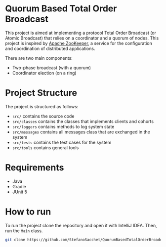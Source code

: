 # Quorum Based Total Order Broadcast

This project is aimed at implementing a protocol Total Order Broadcast (or Atomic Broadcast) that
relies on a coordinator and a quorum of nodes. This project is inspired by [Apache ZooKeeper](https://zookeeper.apache.org), a
service for the configuration and coordination of
distributed applications.

There are two main components:
- Two-phase broadcast (with a quorum)
- Coordinator election (on a ring)

# Project Structure

The project is structured as follows:
- `src/` contains the source code
- `src/classes` contains the classes that implements clients and cohorts
- `src/loggers` contains methods to log system state
- `src/messages` contains all messages class that are exchanged in the system
- `src/tests` contains the test cases for the system
- `src/tools` contains general tools

# Requirements

- Java
- Gradle
- JUnit 5

# How to run

To run the project clone the repository and open it with IntelliJ IDEA. Then, run the `Main` class.

```bash
git clone https://github.com/StefanoSacchet/QuorumBasedTotalOrderBroadcast.git
```
